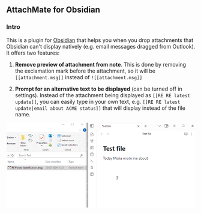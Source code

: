 ## AttachMate for Obsidian

### Intro

This is a plugin for [Obsidian](https://obsidian.md) that helps you when you drop attachments that Obsidian can't display natively (e.g. email messages dragged from Outlook). It offers two features:

1. **Remove preview of attachment from note**. This is done by removing the exclamation mark before the attachment, so it will be `[[attachment.msg]]` instead of `![[attachment.msg]]`

2. **Prompt for an alternative text to be displayed** (can be turned off in settings). Instead of the attachment being displayed as `[[RE RE latest update]]`, you can easily type in your own text, e.g. `[[RE RE latest update|email about ACME status]]` that will display instead of the file name.

![Example of completing a task](https://raw.githubusercontent.com/Gnopps/AttachMate/main/AttachMate.gif)
